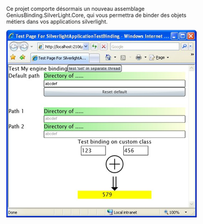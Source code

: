 Ce projet comporte désormais un nouveau assemblage GeniusBinding.SilverLight.Core, qui vous permettra de binder des objets métiers dans vos applications silverlight.


![](silverlight_screenshot_silverlight.jpg)